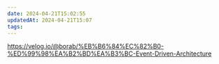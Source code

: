 ```yaml
---
date: 2024-04-21T15:02:55
updatedAt: 2024-04-21T15:07
tags: 
---
```

https://velog.io/@borab/%EB%B6%84%EC%82%B0-%ED%99%98%EA%B2%BD%EA%B3%BC-Event-Driven-Architecture